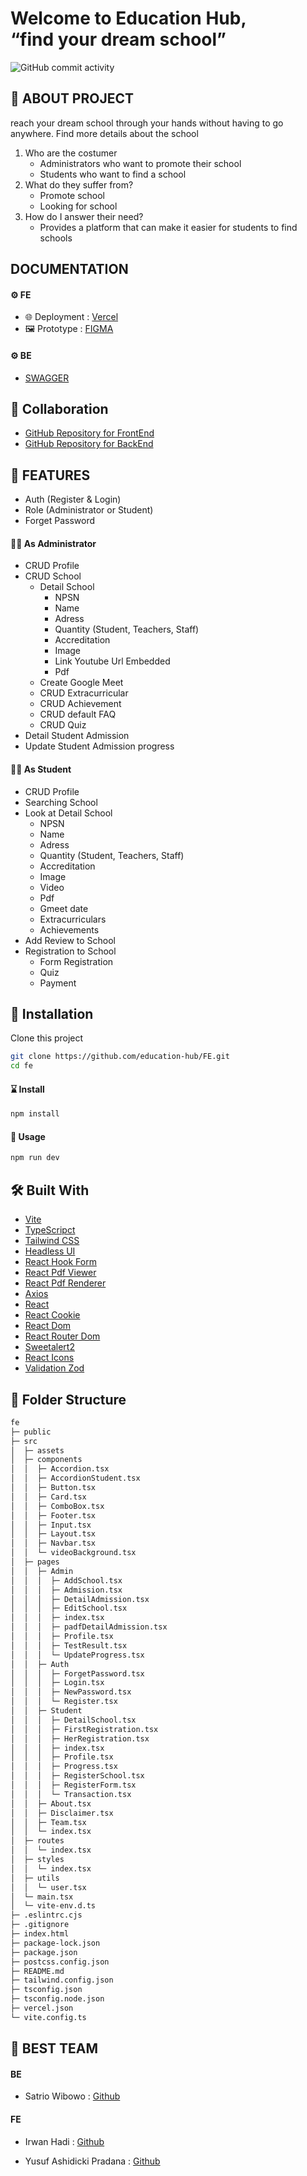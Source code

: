 <h1>Welcome to Education Hub,<br> “find your dream school” </h1>

![GitHub commit activity](https://storage.googleapis.com/prj1ropel/eduhub-logo-black.png)

## 📑 ABOUT PROJECT

reach your dream school through your hands without having to go anywhere. Find more details about the school

1. Who are the costumer
   - Administrators who want to promote their school
   - Students who want to find a school
2. What do they suffer from?
   - Promote school
   - Looking for school
3. How do I answer their need?
   - Provides a platform that can make it easier for students to find schools

## DOCUMENTATION

#### ⚙ FE

- 🌐 Deployment : [Vercel](https://education-hub-fe-3q5c.vercel.app/)
- 🖼 Prototype : [FIGMA](https://www.figma.com/file/V47nbMoEvvmwWiyRwqDxj3/Untitled?type=design&node-id=152-411&t=VbOLRLvtEmaO0hg7-0)

#### ⚙ BE

- [SWAGGER](https://app.swaggerhub.com/apis/ropel12/Api-Documentation/1.0.0)

## 🤝 Collaboration

- [GitHub Repository for FrontEnd](https://github.com/education-hub/FE.git)
- [GitHub Repository for BackEnd](https://github.com/education-hub/BE.git)

## 🔮 FEATURES

- Auth (Register & Login)
- Role (Administrator or Student)
- Forget Password

#### :office_worker: As Administrator

- CRUD Profile
- CRUD School
  - Detail School
    - NPSN
    - Name
    - Adress
    - Quantity (Student, Teachers, Staff)
    - Accreditation
    - Image
    - Link Youtube Url Embedded
    - Pdf
  - Create Google Meet
  - CRUD Extracurricular
  - CRUD Achievement
  - CRUD default FAQ
  - CRUD Quiz
- Detail Student Admission
- Update Student Admission progress


#### :technologist: As Student

- CRUD Profile
- Searching School
- Look at Detail School
  - NPSN
  - Name
  - Adress
  - Quantity (Student, Teachers, Staff)
  - Accreditation
  - Image
  - Video
  - Pdf
  - Gmeet date
  - Extracurriculars
  - Achievements
- Add Review to School
- Registration to School
  - Form Registration
  - Quiz
  - Payment

## 🧰 Installation

Clone this project


```sh
git clone https://github.com/education-hub/FE.git
cd fe
```

#### ⌛ Install

```sh
npm install
```

#### 🚀 Usage

```sh
npm run dev
```

## 🛠️ Built With

- [Vite](https://vitejs.dev/)
- [TypeScripct](https://www.typescriptlang.org/)
- [Tailwind CSS](https://tailwindcss.com/)
- [Headless UI](https://headlessui.com/)
- [React Hook Form](https://react-hook-form.com/)
- [React Pdf Viewer](https://react-pdf-viewer.dev/)
- [React Pdf Renderer](https://react-pdf.org/)
- [Axios](https://axios-http.com/)
- [React](https://react.dev/)
- [React Cookie](https://www.npmjs.com/package/react-cookie)
- [React Dom](https://www.npmjs.com/package/react-dom)
- [React Router Dom](https://reactrouter.com/en/main)
- [Sweetalert2](https://www.npmjs.com/package/sweetalert2)
- [React Icons](https://react-icons.github.io/react-icons/)
- [Validation Zod](https://zod.dev/)

## 📁 Folder Structure

```sh
fe
├─ public
├─ src
│  ├─ assets
│  ├─ components
│  │  ├─ Accordion.tsx
│  │  ├─ AccordionStudent.tsx
│  │  ├─ Button.tsx
│  │  ├─ Card.tsx
│  │  ├─ ComboBox.tsx
│  │  ├─ Footer.tsx
│  │  ├─ Input.tsx
│  │  ├─ Layout.tsx
│  │  ├─ Navbar.tsx
│  │  └─ videoBackground.tsx
│  ├─ pages
│  │  ├─ Admin
│  │  │  ├─ AddSchool.tsx
│  │  │  ├─ Admission.tsx
│  │  │  ├─ DetailAdmission.tsx
│  │  │  ├─ EditSchool.tsx
│  │  │  ├─ index.tsx
│  │  │  ├─ padfDetailAdmission.tsx
│  │  │  ├─ Profile.tsx
│  │  │  ├─ TestResult.tsx
│  │  │  └─ UpdateProgress.tsx
│  │  ├─ Auth
│  │  │  ├─ ForgetPassword.tsx
│  │  │  ├─ Login.tsx
│  │  │  ├─ NewPassword.tsx
│  │  │  └─ Register.tsx
│  │  ├─ Student
│  │  │  ├─ DetailSchool.tsx
│  │  │  ├─ FirstRegistration.tsx
│  │  │  ├─ HerRegistration.tsx
│  │  │  ├─ index.tsx
│  │  │  ├─ Profile.tsx
│  │  │  ├─ Progress.tsx
│  │  │  ├─ RegisterSchool.tsx
│  │  │  ├─ RegisterForm.tsx
│  │  │  └─ Transaction.tsx
│  │  ├─ About.tsx
│  │  ├─ Disclaimer.tsx
│  │  ├─ Team.tsx
│  │  └─ index.tsx
│  ├─ routes
│  │  └─ index.tsx
│  ├─ styles
│  │  └─ index.tsx
│  ├─ utils
│  │  └─ user.tsx
│  └─ main.tsx
│  └─ vite-env.d.ts
├─ .eslintrc.cjs
├─ .gitignore
├─ index.html
├─ package-lock.json
├─ package.json
├─ postcss.config.json
├─ README.md
├─ tailwind.config.json
├─ tsconfig.json
├─ tsconfig.node.json
├─ vercel.json
└─ vite.config.ts

```

<!-- CONTACT -->

## 🤖 BEST TEAM

#### BE

- Satrio Wibowo : [Github](https://github.com/orgs/education-hub/people/ropel12)

#### FE

- Irwan Hadi : [Github](https://github.com/orgs/education-hub/people/IrwanFicoFar)

- Yusuf Ashidicki Pradana : [Github](https://github.com/orgs/education-hub/people/ysfashidicki)
